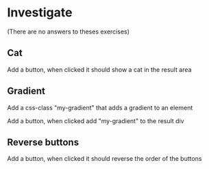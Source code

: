 # Investigate

(There are no answers to theses exercises)

## Cat

Add a button, when clicked it should show a cat in the result area

## Gradient

Add a css-class "my-gradient" that adds a gradient to an element

Add a button, when clicked add "my-gradient" to the result div

## Reverse buttons

Add a button, when clicked it should reverse the order of the buttons